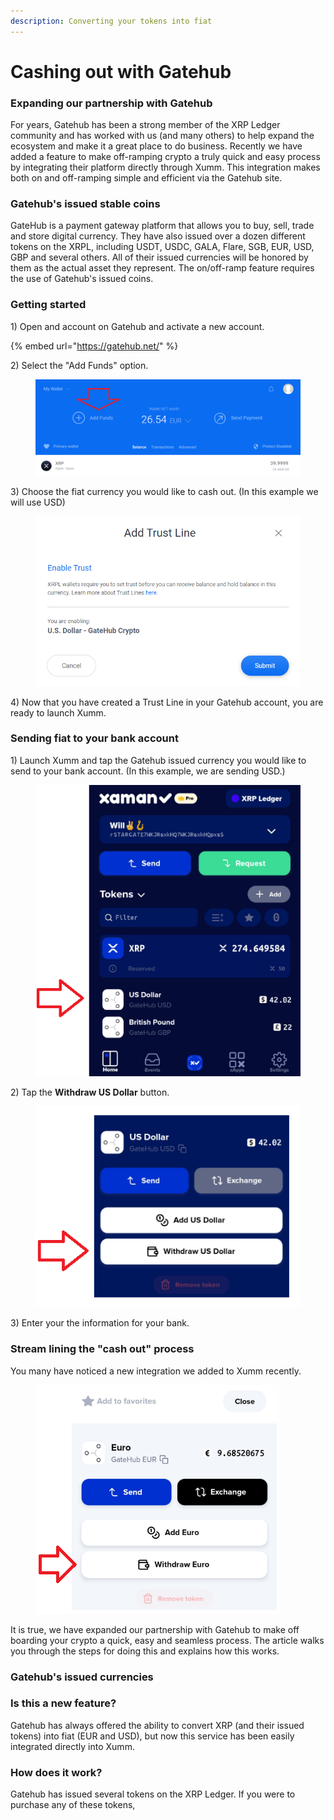 ```yaml
---
description: Converting your tokens into fiat
---
```


# Cashing out with Gatehub

### Expanding our partnership with Gatehub

For years, Gatehub has been a strong member of the XRP Ledger community and has worked with us (and many others) to help expand the ecosystem and make it a great place to do business. Recently we have added a feature to make off-ramping crypto a truly quick and easy process by integrating their platform directly through Xumm. This integration makes both on and off-ramping simple and efficient via the Gatehub site.

### Gatehub's issued stable coins

GateHub is a payment gateway platform that allows you to buy, sell, trade and store digital currency. They have also issued over a dozen different tokens on the XRPL, including USDT, USDC, GALA, Flare, SGB, EUR, USD, GBP and several others. All of their issued currencies will be honored by them as the actual asset they represent.  The on/off-ramp feature requires the use of Gatehub's issued coins.

### Getting started

1\) Open and account on Gatehub and activate a new account.  &#x20;

{% embed url="https://gatehub.net/" %}

2\) Select the "Add Funds" option.

<figure><img src="../.gitbook/assets/image (1) (1).png" alt=""><figcaption></figcaption></figure>

3\) Choose the fiat currency you would like to cash out. (In this example we will use USD)

<figure><img src="../.gitbook/assets/image (1) (1) (1).png" alt=""><figcaption></figcaption></figure>

4\) Now that you have created a Trust Line in your Gatehub account, you are ready to launch Xumm.

### Sending fiat to your bank account

1\) Launch Xumm and tap the Gatehub issued currency you would like to send to your bank account. (In this example, we are sending USD.)

<figure><img src="../.gitbook/assets/image (1).png" alt=""><figcaption></figcaption></figure>

2\) Tap the **Withdraw US Dollar** button.

<figure><img src="../.gitbook/assets/image (30).png" alt=""><figcaption></figcaption></figure>

3\) Enter your the information for your bank.











### Stream lining the "cash out" process

You many have noticed a new integration we added to Xumm recently.

<figure><img src="../.gitbook/assets/image (19).png" alt=""><figcaption></figcaption></figure>

It is true, we have expanded our partnership with Gatehub to make off boarding your crypto a quick, easy and seamless process. The article walks you through the steps for doing this and explains how this works.

### Gatehub's issued currencies



### Is this a new feature?

Gatehub has always offered the ability to convert XRP (and their issued tokens) into fiat (EUR and USD), but now this service has been easily integrated directly into Xumm.&#x20;



### How does it work?

Gatehub has issued several tokens on the XRP Ledger. If you were to purchase any of these tokens,&#x20;

